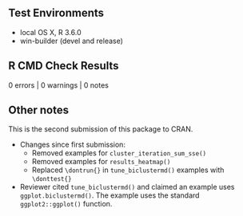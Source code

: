 ## Test Environments
* local OS X, R 3.6.0
* win-builder (devel and release)

## R CMD Check Results
0 errors | 0 warnings | 0 notes

## Other notes
This is the second submission of this package to CRAN.
* Changes since first submission:
  * Removed examples for `cluster_iteration_sum_sse()`
  * Removed examples for `results_heatmap()`
  * Replaced `\dontrun{}` in `tune_biclustermd()` examples with `\donttest{}`
* Reviewer cited `tune_biclustermd()` and claimed an example uses `ggplot.biclustermd()`. The example uses the standard `ggplot2::ggplot()` function.
